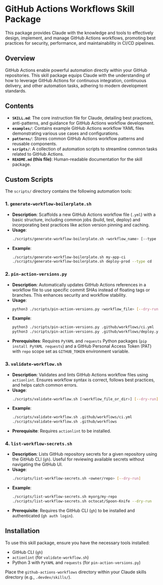 # GitHub Actions Workflows Skill Package

This package provides Claude with the knowledge and tools to effectively design, implement, and manage GitHub Actions workflows, promoting best practices for security, performance, and maintainability in CI/CD pipelines.

## Overview

GitHub Actions enable powerful automation directly within your GitHub repositories. This skill package equips Claude with the understanding of how to leverage GitHub Actions for continuous integration, continuous delivery, and other automation tasks, adhering to modern development standards.

## Contents

- **`SKILL.md`**: The core instruction file for Claude, detailing best practices, anti-patterns, and guidance for GitHub Actions workflow development.
- **`examples/`**: Contains example GitHub Actions workflow YAML files demonstrating various use cases and configurations.
- **`patterns/`**: Stores common GitHub Actions workflow patterns and reusable components.
- **`scripts/`**: A collection of automation scripts to streamline common tasks related to GitHub Actions.
- **`README.md` (this file)**: Human-readable documentation for the skill package.

## Custom Scripts

The `scripts/` directory contains the following automation tools:

### 1. `generate-workflow-boilerplate.sh`

- **Description**: Scaffolds a new GitHub Actions workflow file (`.yml`) with a basic structure, including common jobs (build, test, deploy) and incorporating best practices like action version pinning and caching.
- **Usage**:
    ```bash
    ./scripts/generate-workflow-boilerplate.sh <workflow_name> [--type <ci|cd|full>] [--dry-run]
    ```
- **Example**:
    ```bash
    ./scripts/generate-workflow-boilerplate.sh my-app-ci
    ./scripts/generate-workflow-boilerplate.sh deploy-prod --type cd
    ```

### 2. `pin-action-versions.py`

- **Description**: Automatically updates GitHub Actions references in a workflow file to use specific commit SHAs instead of floating tags or branches. This enhances security and workflow stability.
- **Usage**:
    ```bash
    python3 ./scripts/pin-action-versions.py <workflow_file> [--dry-run]
    ```
- **Example**:
    ```bash
    python3 ./scripts/pin-action-versions.py .github/workflows/ci.yml
    python3 ./scripts/pin-action-versions.py .github/workflows/deploy.yml --dry-run
    ```
- **Prerequisites**: Requires `PyYAML` and `requests` Python packages (`pip install PyYAML requests`) and a GitHub Personal Access Token (PAT) with `repo` scope set as `GITHUB_TOKEN` environment variable.

### 3. `validate-workflow.sh`

- **Description**: Validates and lints GitHub Actions workflow files using `actionlint`. Ensures workflow syntax is correct, follows best practices, and helps catch common errors.
- **Usage**: 
    ```bash
    ./scripts/validate-workflow.sh [<workflow_file_or_dir>] [--dry-run]
    ```
- **Example**:
    ```bash
    ./scripts/validate-workflow.sh .github/workflows/ci.yml
    ./scripts/validate-workflow.sh .github/workflows
    ```
- **Prerequisite**: Requires `actionlint` to be installed.

### 4. `list-workflow-secrets.sh`

- **Description**: Lists GitHub repository secrets for a given repository using the GitHub CLI (`gh`). Useful for reviewing available secrets without navigating the GitHub UI.
- **Usage**:
    ```bash
    ./scripts/list-workflow-secrets.sh <owner/repo> [--dry-run]
    ```
- **Example**:
    ```bash
    ./scripts/list-workflow-secrets.sh myorg/my-repo
    ./scripts/list-workflow-secrets.sh octocat/Spoon-Knife --dry-run
    ```
- **Prerequisite**: Requires the GitHub CLI (`gh`) to be installed and authenticated (`gh auth login`).

## Installation

To use this skill package, ensure you have the necessary tools installed:
- GitHub CLI (`gh`)
- `actionlint` (for `validate-workflow.sh`)
- Python 3 with `PyYAML` and `requests` (for `pin-action-versions.py`)

Place the `github-actions-workflows` directory within your Claude skills directory (e.g., `.devdev/skills/`).
